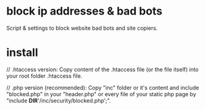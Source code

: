 # block ip addresses & bad bots
Script &amp; settings to block website bad bots and site copiers.

# install
// .htaccess version:
Copy content of the .htaccess file (or the file itself) into your root folder .htaccess file.

// .php version (recommended):
Copy "inc" folder or it's content and include "blocked.php" in your "header.php" or every file of your static php page by "include __DIR__'/inc/security/blocked.php';".
